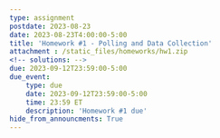 ```yaml
---
type: assignment
postdate: 2023-08-23
date: 2023-08-23T4:00:00-5:00
title: 'Homework #1 - Polling and Data Collection'
attachment : /static_files/homeworks/hw1.zip
<!-- solutions: -->
due: 2023-09-12T23:59:00-5:00
due_event:
    type: due
    date: 2023-09-12T23:59:00-5:00
    time: 23:59 ET
    description: 'Homework #1 due'
hide_from_announcments: True
---
```

